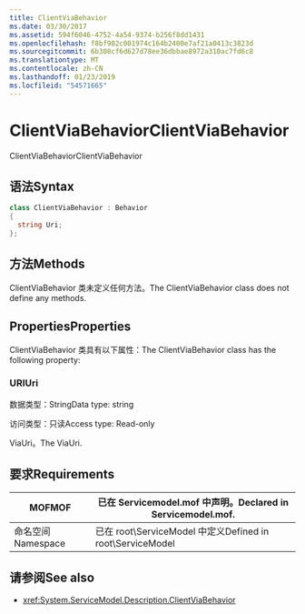```yaml
---
title: ClientViaBehavior
ms.date: 03/30/2017
ms.assetid: 594f6046-4752-4a54-9374-b256f8dd1431
ms.openlocfilehash: f8bf902c001974c164b2400e7af21a0413c3823d
ms.sourcegitcommit: 6b308cf6d627d78ee36dbbae8972a310ac7fd6c8
ms.translationtype: MT
ms.contentlocale: zh-CN
ms.lasthandoff: 01/23/2019
ms.locfileid: "54571665"
---
```

# <a name="clientviabehavior"></a><span data-ttu-id="f82ff-102">ClientViaBehavior</span><span class="sxs-lookup"><span data-stu-id="f82ff-102">ClientViaBehavior</span></span>
<span data-ttu-id="f82ff-103">ClientViaBehavior</span><span class="sxs-lookup"><span data-stu-id="f82ff-103">ClientViaBehavior</span></span>  
  
## <a name="syntax"></a><span data-ttu-id="f82ff-104">语法</span><span class="sxs-lookup"><span data-stu-id="f82ff-104">Syntax</span></span>  
  
```csharp
class ClientViaBehavior : Behavior  
{  
  string Uri;  
};  
```  
  
## <a name="methods"></a><span data-ttu-id="f82ff-105">方法</span><span class="sxs-lookup"><span data-stu-id="f82ff-105">Methods</span></span>  
 <span data-ttu-id="f82ff-106">ClientViaBehavior 类未定义任何方法。</span><span class="sxs-lookup"><span data-stu-id="f82ff-106">The ClientViaBehavior class does not define any methods.</span></span>  
  
## <a name="properties"></a><span data-ttu-id="f82ff-107">Properties</span><span class="sxs-lookup"><span data-stu-id="f82ff-107">Properties</span></span>  
 <span data-ttu-id="f82ff-108">ClientViaBehavior 类具有以下属性：</span><span class="sxs-lookup"><span data-stu-id="f82ff-108">The ClientViaBehavior class has the following property:</span></span>  
  
### <a name="uri"></a><span data-ttu-id="f82ff-109">URI</span><span class="sxs-lookup"><span data-stu-id="f82ff-109">Uri</span></span>  
 <span data-ttu-id="f82ff-110">数据类型：String</span><span class="sxs-lookup"><span data-stu-id="f82ff-110">Data type: string</span></span>  
  
 <span data-ttu-id="f82ff-111">访问类型：只读</span><span class="sxs-lookup"><span data-stu-id="f82ff-111">Access type: Read-only</span></span>  
  
 <span data-ttu-id="f82ff-112">ViaUri。</span><span class="sxs-lookup"><span data-stu-id="f82ff-112">The ViaUri.</span></span>  
  
## <a name="requirements"></a><span data-ttu-id="f82ff-113">要求</span><span class="sxs-lookup"><span data-stu-id="f82ff-113">Requirements</span></span>  
  
|<span data-ttu-id="f82ff-114">MOF</span><span class="sxs-lookup"><span data-stu-id="f82ff-114">MOF</span></span>|<span data-ttu-id="f82ff-115">已在 Servicemodel.mof 中声明。</span><span class="sxs-lookup"><span data-stu-id="f82ff-115">Declared in Servicemodel.mof.</span></span>|  
|---------|-----------------------------------|  
|<span data-ttu-id="f82ff-116">命名空间</span><span class="sxs-lookup"><span data-stu-id="f82ff-116">Namespace</span></span>|<span data-ttu-id="f82ff-117">已在 root\ServiceModel 中定义</span><span class="sxs-lookup"><span data-stu-id="f82ff-117">Defined in root\ServiceModel</span></span>|  
  
## <a name="see-also"></a><span data-ttu-id="f82ff-118">请参阅</span><span class="sxs-lookup"><span data-stu-id="f82ff-118">See also</span></span>
- <xref:System.ServiceModel.Description.ClientViaBehavior>
